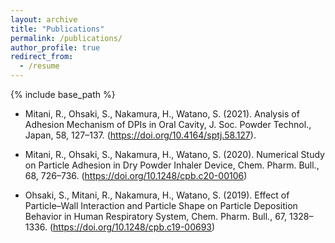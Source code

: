```yaml
---
layout: archive
title: "Publications"
permalink: /publications/
author_profile: true
redirect_from:
  - /resume
---
```


{% include base_path %}


* Mitani, R., Ohsaki, S., Nakamura, H., Watano, S. (2021). Analysis of Adhesion Mechanism of DPIs in Oral Cavity, J. Soc. Powder Technol., Japan, 58, 127–137. (https://doi.org/10.4164/sptj.58.127).  


* Mitani, R., Ohsaki, S., Nakamura, H., Watano, S. (2020). Numerical Study on Particle Adhesion in Dry Powder Inhaler Device, Chem. Pharm. Bull., 68, 726–736. (https://doi.org/10.1248/cpb.c20-00106)  


* Ohsaki, S., Mitani, R., Nakamura, H., Watano, S. (2019). Effect of Particle–Wall Interaction and Particle Shape on Particle Deposition Behavior in Human Respiratory System, Chem. Pharm. Bull., 67, 1328–1336. (https://doi.org/10.1248/cpb.c19-00693)  
  
  
  
